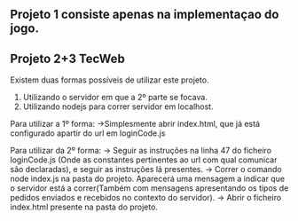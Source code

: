 ## Projeto 1 consiste apenas na implementaçao do jogo.
## Projeto 2+3 TecWeb

Existem duas formas possíveis de utilizar este projeto.
1. Utilizando o servidor em que a 2º parte se focava.
2. Utilizando nodejs para correr servidor em localhost.


Para utilizar a 1º forma:
->Simplesmente abrir index.html, que já está configurado apartir do url em loginCode.js

Para utilizar da 2º forma:
-> Seguir as instruções na linha 47 do ficheiro loginCode.js (Onde as constantes pertinentes 
ao url com qual comunicar são declaradas), e seguir as instruções lá presentes.
-> Correr o comando node index.js na pasta do projeto. Aparecerá uma mensagem a indicar que o
servidor está a correr(Também com mensagens apresentando os tipos de pedidos enviados e recebidos no contexto do servidor).
-> Abrir o ficheiro index.html presente na pasta do projeto.
